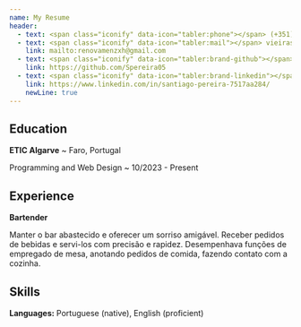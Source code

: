 ```yaml
---
name: My Resume
header:
  - text: <span class="iconify" data-icon="tabler:phone"></span> (+351) 913234895
  - text: <span class="iconify" data-icon="tabler:mail"></span> vieirasantiago205@gmail.com
    link: mailto:renovamenzxh@gmail.com
  - text: <span class="iconify" data-icon="tabler:brand-github"></span> Spereira05        
    link: https://github.com/Spereira05
  - text: <span class="iconify" data-icon="tabler:brand-linkedin"></span> Santiago Pereira
    link: https://www.linkedin.com/in/santiago-pereira-7517aa284/
    newLine: true
---
```


## Education

**ETIC Algarve**
  ~ Faro, Portugal

Programming and Web Design 
  ~ 10/2023 - Present


## Experience

**Bartender**

Manter o bar abastecido e oferecer um sorriso amigável.
Receber pedidos de bebidas e servi-los com precisão e rapidez.
Desempenhava funções de empregado de mesa, anotando pedidos
de comida, fazendo contato com a cozinha.

## Skills


**Languages:** Portuguese (native), English (proficient)
